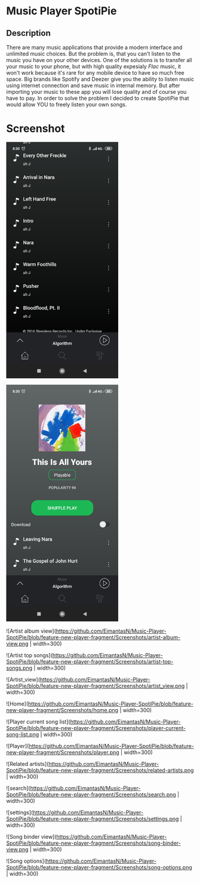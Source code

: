# Music Player SpotiPie

## Description

There are many music applications that provide a modern interface and unlimited music choices. But the problem is, that you can't listen to the music you have on your other devices. One of the solutions is to transfer all your music to your phone, but with high quality  expesialy *Flac* music, it won't work because it's rare for any mobile device to have so much free space. Big brands like Spotify and Deezer give you the ability to listen music using internet connection and save music in internal memory. But after importing your music to these app you will lose quality and of course you have to pay. In order to solve the problem I decided to create SpotiPie that would allow YOU to freely listen your own songs.

# Screenshot

<img 
src="https://github.com/EimantasN/Music-Player-SpotiPie/blob/feature-new-player-fragment/Screenshots/album-song-list.png" 
alt="Album song list" 
width="300"/>

<img 
src="https://github.com/EimantasN/Music-Player-SpotiPie/blob/feature-new-player-fragment/Screenshots/album-view.png" 
alt="Album main view" 
width="300"/>

![Artist album view](https://github.com/EimantasN/Music-Player-SpotiPie/blob/feature-new-player-fragment/Screenshots/artist-album-view.png | width=300)

![Artist top songs](https://github.com/EimantasN/Music-Player-SpotiPie/blob/feature-new-player-fragment/Screenshots/artist-top-songs.png | width=300)

![Artist_view](https://github.com/EimantasN/Music-Player-SpotiPie/blob/feature-new-player-fragment/Screenshots/artist_view.png | width=300)

![Home](https://github.com/EimantasN/Music-Player-SpotiPie/blob/feature-new-player-fragment/Screenshots/home.png | width=300)

![Player current song list](https://github.com/EimantasN/Music-Player-SpotiPie/blob/feature-new-player-fragment/Screenshots/player-current-song-list.png | width=300)

![Player](https://github.com/EimantasN/Music-Player-SpotiPie/blob/feature-new-player-fragment/Screenshots/player.png | width=300)

![Related artists](https://github.com/EimantasN/Music-Player-SpotiPie/blob/feature-new-player-fragment/Screenshots/related-artists.png | width=300)

![search](https://github.com/EimantasN/Music-Player-SpotiPie/blob/feature-new-player-fragment/Screenshots/search.png | width=300)

![settings](https://github.com/EimantasN/Music-Player-SpotiPie/blob/feature-new-player-fragment/Screenshots/settings.png | width=300)

![Song binder view](https://github.com/EimantasN/Music-Player-SpotiPie/blob/feature-new-player-fragment/Screenshots/song-binder-view.png | width=300)

![Song options](https://github.com/EimantasN/Music-Player-SpotiPie/blob/feature-new-player-fragment/Screenshots/song-options.png | width=300)


